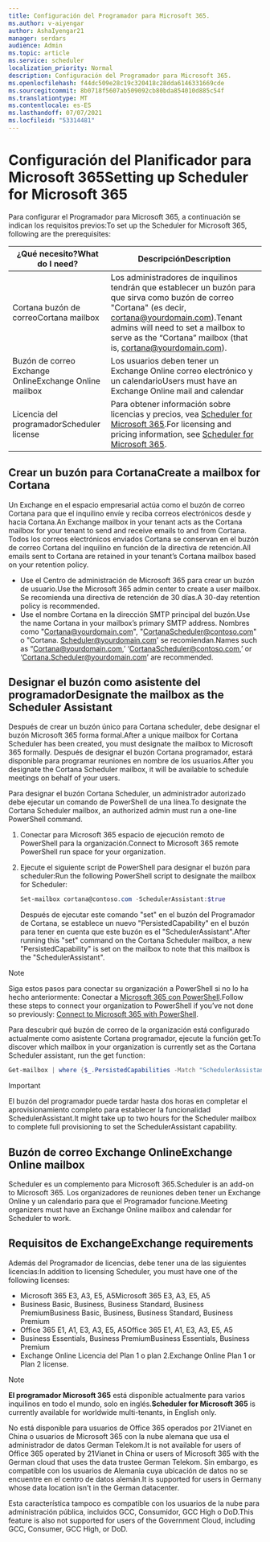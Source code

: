 ```yaml
---
title: Configuración del Programador para Microsoft 365.
ms.author: v-aiyengar
author: AshaIyengar21
manager: serdars
audience: Admin
ms.topic: article
ms.service: scheduler
localization_priority: Normal
description: Configuración del Programador para Microsoft 365.
ms.openlocfilehash: f44dc509e28c19c320418c28dda6146331669cde
ms.sourcegitcommit: 8b0718f5607ab509092cb80bda854010d885c54f
ms.translationtype: MT
ms.contentlocale: es-ES
ms.lasthandoff: 07/07/2021
ms.locfileid: "53314481"
---
```

# <a name="setting-up-scheduler-for-microsoft-365"></a><span data-ttu-id="f2c18-103">Configuración del Planificador para Microsoft 365</span><span class="sxs-lookup"><span data-stu-id="f2c18-103">Setting up Scheduler for Microsoft 365</span></span>


<span data-ttu-id="f2c18-104">Para configurar el Programador para Microsoft 365, a continuación se indican los requisitos previos:</span><span class="sxs-lookup"><span data-stu-id="f2c18-104">To set up the Scheduler for Microsoft 365, following are the prerequisites:</span></span>

| <span data-ttu-id="f2c18-105">¿Qué necesito?</span><span class="sxs-lookup"><span data-stu-id="f2c18-105">What do I need?</span></span> | <span data-ttu-id="f2c18-106">Descripción</span><span class="sxs-lookup"><span data-stu-id="f2c18-106">Description</span></span> |
|-------------------|-------------|
|<span data-ttu-id="f2c18-107">Cortana buzón de correo</span><span class="sxs-lookup"><span data-stu-id="f2c18-107">Cortana mailbox</span></span> |<span data-ttu-id="f2c18-108">Los administradores de inquilinos tendrán que establecer un buzón para que sirva como buzón de correo "Cortana" (es decir, cortana@yourdomain.com).</span><span class="sxs-lookup"><span data-stu-id="f2c18-108">Tenant admins will need to set a mailbox to serve as the “Cortana” mailbox (that is, cortana@yourdomain.com).</span></span>         |
|<span data-ttu-id="f2c18-109">Buzón de correo Exchange Online</span><span class="sxs-lookup"><span data-stu-id="f2c18-109">Exchange Online mailbox</span></span> |<span data-ttu-id="f2c18-110">Los usuarios deben tener un Exchange Online correo electrónico y un calendario</span><span class="sxs-lookup"><span data-stu-id="f2c18-110">Users must have an Exchange Online mail and calendar</span></span>         |
|<span data-ttu-id="f2c18-111">Licencia del programador</span><span class="sxs-lookup"><span data-stu-id="f2c18-111">Scheduler license</span></span> |<span data-ttu-id="f2c18-112">Para obtener información sobre licencias y precios, vea [Scheduler for Microsoft 365](https://www.microsoft.com/en-us/microsoft-365/meeting-scheduler-pricing).</span><span class="sxs-lookup"><span data-stu-id="f2c18-112">For licensing and pricing information, see [Scheduler for Microsoft 365](https://www.microsoft.com/en-us/microsoft-365/meeting-scheduler-pricing).</span></span>        |

## <a name="create-a-mailbox-for-cortana"></a><span data-ttu-id="f2c18-113">Crear un buzón para Cortana</span><span class="sxs-lookup"><span data-stu-id="f2c18-113">Create a mailbox for Cortana</span></span>

<span data-ttu-id="f2c18-114">Un Exchange en el espacio empresarial actúa como el buzón de correo Cortana para que el inquilino envíe y reciba correos electrónicos desde y hacia Cortana.</span><span class="sxs-lookup"><span data-stu-id="f2c18-114">An Exchange mailbox in your tenant acts as the Cortana mailbox for your tenant to send and receive emails to and from Cortana.</span></span> <span data-ttu-id="f2c18-115">Todos los correos electrónicos enviados Cortana se conservan en el buzón de correo Cortana del inquilino en función de la directiva de retención.</span><span class="sxs-lookup"><span data-stu-id="f2c18-115">All emails sent to Cortana are retained in your tenant’s Cortana mailbox based on your retention policy.</span></span>

- <span data-ttu-id="f2c18-116">Use el Centro de administración de Microsoft 365 para crear un buzón de usuario.</span><span class="sxs-lookup"><span data-stu-id="f2c18-116">Use the Microsoft 365 admin center to create a user mailbox.</span></span> <span data-ttu-id="f2c18-117">Se recomienda una directiva de retención de 30 días.</span><span class="sxs-lookup"><span data-stu-id="f2c18-117">A 30-day retention policy is recommended.</span></span> 
- <span data-ttu-id="f2c18-118">Use el nombre Cortana en la dirección SMTP principal del buzón.</span><span class="sxs-lookup"><span data-stu-id="f2c18-118">Use the name Cortana in your mailbox’s primary SMTP address.</span></span> <span data-ttu-id="f2c18-119">Nombres como "Cortana@yourdomain.com", "CortanaScheduler@contoso.com" o "Cortana. Scheduler@yourdomain.com' se recomiendan.</span><span class="sxs-lookup"><span data-stu-id="f2c18-119">Names such as “Cortana@yourdomain.com,’ ‘CortanaScheduler@contoso.com,’ or ‘Cortana.Scheduler@yourdomain.com’ are recommended.</span></span>

## <a name="designate-the-mailbox-as-the-scheduler-assistant"></a><span data-ttu-id="f2c18-120">Designar el buzón como asistente del programador</span><span class="sxs-lookup"><span data-stu-id="f2c18-120">Designate the mailbox as the Scheduler Assistant</span></span>

<span data-ttu-id="f2c18-121">Después de crear un buzón único para Cortana scheduler, debe designar el buzón Microsoft 365 forma formal.</span><span class="sxs-lookup"><span data-stu-id="f2c18-121">After a unique mailbox for Cortana Scheduler has been created, you must designate the mailbox to Microsoft 365 formally.</span></span> <span data-ttu-id="f2c18-122">Después de designar el buzón Cortana programador, estará disponible para programar reuniones en nombre de los usuarios.</span><span class="sxs-lookup"><span data-stu-id="f2c18-122">After you designate the Cortana Scheduler mailbox, it will be available to schedule meetings on behalf of your users.</span></span>

<span data-ttu-id="f2c18-123">Para designar el buzón Cortana Scheduler, un administrador autorizado debe ejecutar un comando de PowerShell de una línea.</span><span class="sxs-lookup"><span data-stu-id="f2c18-123">To designate the Cortana Scheduler mailbox, an authorized admin must run a one-line PowerShell command.</span></span> 

1. <span data-ttu-id="f2c18-124">Conectar para Microsoft 365 espacio de ejecución remoto de PowerShell para la organización.</span><span class="sxs-lookup"><span data-stu-id="f2c18-124">Connect to Microsoft 365 remote PowerShell run space for your organization.</span></span>

2. <span data-ttu-id="f2c18-125">Ejecute el siguiente script de PowerShell para designar el buzón para scheduler:</span><span class="sxs-lookup"><span data-stu-id="f2c18-125">Run the following PowerShell script to designate the mailbox for Scheduler:</span></span>

    ```powershell
    Set-mailbox cortana@contoso.com -SchedulerAssistant:$true
    ```
    
    <span data-ttu-id="f2c18-126">Después de ejecutar este comando "set" en el buzón del Programador de Cortana, se establece un nuevo "PersistedCapability" en el buzón para tener en cuenta que este buzón es el "SchedulerAssistant".</span><span class="sxs-lookup"><span data-stu-id="f2c18-126">After running this "set" command on the Cortana Scheduler mailbox, a new "PersistedCapability" is set on the mailbox to note that this mailbox is the "SchedulerAssistant".</span></span>

> [!NOTE]
> <span data-ttu-id="f2c18-127">Siga estos pasos para conectar su organización a PowerShell si no lo ha hecho anteriormente: Conectar a [Microsoft 365 con PowerShell](../enterprise/connect-to-microsoft-365-powershell.md).</span><span class="sxs-lookup"><span data-stu-id="f2c18-127">Follow these steps to connect your organization to PowerShell if you’ve not done so previously: [Connect to Microsoft 365 with PowerShell](../enterprise/connect-to-microsoft-365-powershell.md).</span></span>

<span data-ttu-id="f2c18-128">Para descubrir qué buzón de correo de la organización está configurado actualmente como asistente Cortana programador, ejecute la función get:</span><span class="sxs-lookup"><span data-stu-id="f2c18-128">To discover which mailbox in your organization is currently set as the Cortana Scheduler assistant, run the get function:</span></span>

```powershell
Get-mailbox | where {$_.PersistedCapabilities -Match "SchedulerAssistant"}
```

> [!IMPORTANT]
> <span data-ttu-id="f2c18-129">El buzón del programador puede tardar hasta dos horas en completar el aprovisionamiento completo para establecer la funcionalidad SchedulerAssistant.</span><span class="sxs-lookup"><span data-stu-id="f2c18-129">It might take up to two hours for the Scheduler mailbox to complete full provisioning to set the SchedulerAssistant capability.</span></span>

## <a name="exchange-online-mailbox"></a><span data-ttu-id="f2c18-130">Buzón de correo Exchange Online</span><span class="sxs-lookup"><span data-stu-id="f2c18-130">Exchange Online mailbox</span></span>

<span data-ttu-id="f2c18-131">Scheduler es un complemento para Microsoft 365.</span><span class="sxs-lookup"><span data-stu-id="f2c18-131">Scheduler is an add-on to Microsoft 365.</span></span> <span data-ttu-id="f2c18-132">Los organizadores de reuniones deben tener un Exchange Online y un calendario para que el Programador funcione.</span><span class="sxs-lookup"><span data-stu-id="f2c18-132">Meeting organizers must have an Exchange Online mailbox and calendar for Scheduler to work.</span></span>

## <a name="exchange-requirements"></a><span data-ttu-id="f2c18-133">Requisitos de Exchange</span><span class="sxs-lookup"><span data-stu-id="f2c18-133">Exchange requirements</span></span>

<span data-ttu-id="f2c18-134">Además del Programador de licencias, debe tener una de las siguientes licencias:</span><span class="sxs-lookup"><span data-stu-id="f2c18-134">In addition to licensing Scheduler, you must have one of the following licenses:</span></span>

- <span data-ttu-id="f2c18-135">Microsoft 365 E3, A3, E5, A5</span><span class="sxs-lookup"><span data-stu-id="f2c18-135">Microsoft 365 E3, A3, E5, A5</span></span>
- <span data-ttu-id="f2c18-136">Business Basic, Business, Business Standard, Business Premium</span><span class="sxs-lookup"><span data-stu-id="f2c18-136">Business Basic, Business, Business Standard, Business Premium</span></span>
- <span data-ttu-id="f2c18-137">Office 365 E1, A1, E3, A3, E5, A5</span><span class="sxs-lookup"><span data-stu-id="f2c18-137">Office 365 E1, A1, E3, A3, E5, A5</span></span>
- <span data-ttu-id="f2c18-138">Business Essentials, Business Premium</span><span class="sxs-lookup"><span data-stu-id="f2c18-138">Business Essentials, Business Premium</span></span>
- <span data-ttu-id="f2c18-139">Exchange Online Licencia del Plan 1 o plan 2.</span><span class="sxs-lookup"><span data-stu-id="f2c18-139">Exchange Online Plan 1 or Plan 2 license.</span></span> 

> [!Note]
> <span data-ttu-id="f2c18-140">**El programador Microsoft 365** está disponible actualmente para varios inquilinos en todo el mundo, solo en inglés.</span><span class="sxs-lookup"><span data-stu-id="f2c18-140">**Scheduler for Microsoft 365** is currently available for worldwide multi-tenants, in English only.</span></span></br>
>
> <span data-ttu-id="f2c18-141">No está disponible para usuarios de Office 365 operados por 21Vianet en China o usuarios de Microsoft 365 con la nube alemana que usa el administrador de datos German Telekom.</span><span class="sxs-lookup"><span data-stu-id="f2c18-141">It is not available for users of Office 365 operated by 21Vianet in China or users of Microsoft 365 with the German cloud that uses the data trustee German Telekom.</span></span> <span data-ttu-id="f2c18-142">Sin embargo, es compatible con los usuarios de Alemania cuya ubicación de datos no se encuentre en el centro de datos alemán.</span><span class="sxs-lookup"><span data-stu-id="f2c18-142">It is supported for users in Germany whose data location isn't in the German datacenter.</span></span>
>
> <span data-ttu-id="f2c18-143">Esta característica tampoco es compatible con los usuarios de la nube para administración pública, incluidos GCC, Consumidor, GCC High o DoD.</span><span class="sxs-lookup"><span data-stu-id="f2c18-143">This feature is also not supported for users of the Government Cloud, including GCC, Consumer, GCC High, or DoD.</span></span>
